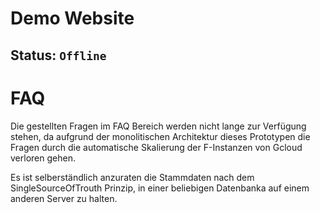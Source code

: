 # Demo Website
## Status: ```Offline```

# FAQ
Die gestellten Fragen im FAQ Bereich werden nicht lange zur Verfügung stehen, da aufgrund der monolitischen Architektur dieses Prototypen die Fragen durch die automatische Skalierung der F-Instanzen von Gcloud verloren gehen.

Es ist selberständlich anzuraten die Stammdaten nach dem SingleSourceOfTrouth Prinzip, in einer beliebigen Datenbanka auf einem anderen Server zu halten.